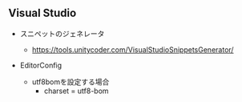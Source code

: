 ﻿## Visual Studio

* スニペットのジェネレータ
    - https://tools.unitycoder.com/VisualStudioSnippetsGenerator/

* EditorConfig
    - utf8bomを設定する場合
        - charset = utf8-bom